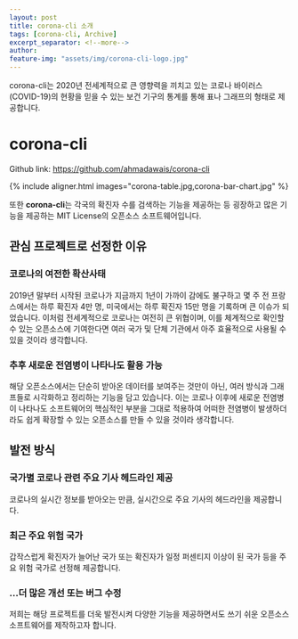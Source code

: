 ```yaml
---
layout: post
title: corona-cli 소개
tags: [corona-cli, Archive]
excerpt_separator: <!--more-->
author:
feature-img: "assets/img/corona-cli-logo.jpg"
---
```


corona-cli는 2020년 전세계적으로 큰 영향력을 끼치고 있는 코로나 바이러스 (COVID-19)의 현황을 믿을 수 있는 보건 기구의 통계를 통해 표나 그래프의 형태로 제공합니다.

# corona-cli  

Github link: <https://github.com/ahmadawais/corona-cli>

{% include aligner.html images="corona-table.jpg,corona-bar-chart.jpg" %}

또한  **corona-cli**는 각국의 확진자 수를 검색하는 기능을 제공하는 등 굉장하고 많은 기능을 제공하는 MIT License의 오픈소스 소프트웨어입니다.

## 관심 프로젝트로 선정한 이유
### 코로나의 여전한 확산사태
2019년 말부터 시작된 코로나가 지금까지 1년이 가까이 감에도 불구하고 몇 주 전 프랑스에서는 하루 확진자 4만 명, 미국에서는 하루 확진자 15만 명을 기록하며 큰 이슈가 되었습니다. 이처럼 전세계적으로 코로나는 여전히 큰 위협이며, 이를 체계적으로 확인할 수 있는 오픈소스에 기여한다면 여러 국가 및 단체 기관에서 아주 효율적으로 사용될 수 있을 것이라 생각합니다.
### 추후 새로운 전염병이 나타나도 활용 가능
 해당 오픈소스에서는 단순히 받아온 데이터를 보여주는 것만이 아닌, 여러 방식과 그래프들로 시각화하고 정리하는 기능을 담고 있습니다. 이는 코로나 이후에 새로운 전염병이 나타나도 소프트웨어의 핵심적인 부분을 그대로 적용하여 어떠한 전염병이 발생하더라도 쉽게 확장할 수 있는 오픈소스를 만들 수 있을 것이라 생각합니다.

## 발전 방식
### 국가별 코로나 관련 주요 기사 헤드라인 제공
코로나의 실시간 정보를 받아오는 만큼, 실시간으로 주요 기사의 헤드라인을 제공합니다.
### 최근 주요 위험 국가
갑작스럽게 확진자가 늘어난 국가 또는 확진자가 일정 퍼센티지 이상이 된 국가 등을 주요 위험 국가로 선정해 제공합니다.
### ...더 많은 개선 또는 버그 수정
저희는 해당 프로젝트를 더욱 발전시켜 다양한 기능을 제공하면서도 쓰기 쉬운 오픈소스 소프트웨어를 제작하고자 합니다.  
